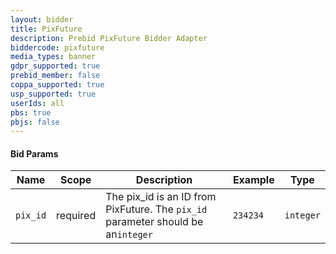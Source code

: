```yaml
---
layout: bidder
title: PixFuture
description: Prebid PixFuture Bidder Adapter
biddercode: pixfuture
media_types: banner
gdpr_supported: true
prebid_member: false
coppa_supported: true
usp_supported: true
userIds: all
pbs: true
pbjs: false
---
```

#### Bid Params

| Name                | Scope    | Description                                                                                                                                                                   | Example                                               | Type             |
|---------------------|----------|-------------------------------------------------------------------------------------------------------------------------------------------------------------------------------|-------------------------------------------------------|------------------|
| `pix_id`       | required | The pix_id is an ID from PixFuture.  The `pix_id` parameter should be an`integer`                                                  | `234234`                                            | `integer`         |

